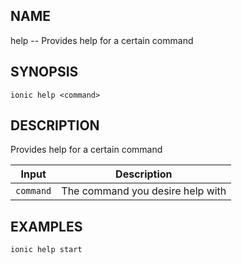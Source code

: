 
## NAME
help -- Provides help for a certain command
  
## SYNOPSIS
    ionic help <command>
  
## DESCRIPTION
Provides help for a certain command


Input | Description
----- | ----------
`command` | The command you desire help with




## EXAMPLES
    ionic help start 
